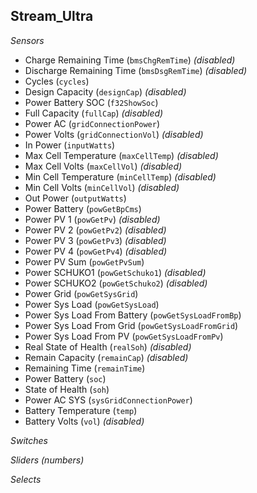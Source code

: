 ## Stream_Ultra

*Sensors*
- Charge Remaining Time (`bmsChgRemTime`)   _(disabled)_
- Discharge Remaining Time (`bmsDsgRemTime`)   _(disabled)_
- Cycles (`cycles`)
- Design Capacity (`designCap`)   _(disabled)_
- Power Battery SOC (`f32ShowSoc`)
- Full Capacity (`fullCap`)   _(disabled)_
- Power AC (`gridConnectionPower`)
- Power Volts (`gridConnectionVol`)   _(disabled)_
- In Power (`inputWatts`)
- Max Cell Temperature (`maxCellTemp`)   _(disabled)_
- Max Cell Volts (`maxCellVol`)   _(disabled)_
- Min Cell Temperature (`minCellTemp`)   _(disabled)_
- Min Cell Volts (`minCellVol`)   _(disabled)_
- Out Power (`outputWatts`)
- Power Battery (`powGetBpCms`)
- Power PV 1 (`powGetPv`)   _(disabled)_
- Power PV 2 (`powGetPv2`)   _(disabled)_
- Power PV 3 (`powGetPv3`)   _(disabled)_
- Power PV 4 (`powGetPv4`)   _(disabled)_
- Power PV Sum (`powGetPvSum`)
- Power SCHUKO1 (`powGetSchuko1`)   _(disabled)_
- Power SCHUKO2 (`powGetSchuko2`)   _(disabled)_
- Power Grid (`powGetSysGrid`)
- Power Sys Load (`powGetSysLoad`)
- Power Sys Load From Battery (`powGetSysLoadFromBp`)
- Power Sys Load From Grid (`powGetSysLoadFromGrid`)
- Power Sys Load From PV (`powGetSysLoadFromPv`)
- Real State of Health (`realSoh`)   _(disabled)_
- Remain Capacity (`remainCap`)   _(disabled)_
- Remaining Time (`remainTime`)
- Power Battery (`soc`)
- State of Health (`soh`)
- Power AC SYS (`sysGridConnectionPower`)
- Battery Temperature (`temp`)
- Battery Volts (`vol`)   _(disabled)_

*Switches*

*Sliders (numbers)*

*Selects*


